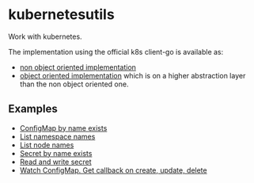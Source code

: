 # kubernetesutils

Work with kubernetes.

The implementation using the official k8s client-go is available as:
* [non object oriented implementation](/pkg/kubernetesutils/nativekubernetes/)
* [object oriented implementation](/pkg/kubernetesutils/nativekubernetesoo/) which is on a higher abstraction layer than the non object oriented one.

## Examples

- [ConfigMap by name exists](Example_ConfigmapByNameExists_test.go)
- [List namespace names](Example_ListNamespaceNames_test.go)
- [List node names](Example_ListNodeNames_test.go)
- [Secret by name exists](Example_SecretByNameExists_test.go)
- [Read and write secret](Example_SecretReatAndWrite_test.go)
- [Watch ConfigMap. Get callback on create, update, delete](Example_WatchConfigMap_test.go)
